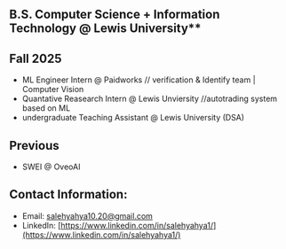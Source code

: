 B.S. Computer Science + Information Technology @ Lewis University**
---

**Fall 2025**
---
- ML Engineer Intern @ Paidworks // verification & Identify team | Computer Vision
- Quantative Reasearch Intern @ Lewis Unviersity //autotrading system based on ML
- undergraduate Teaching Assistant @ Lewis University (DSA)

**Previous**
---
- SWEI @ OveoAI


**Contact Information:** 
---
- Email: [salehyahya10.20@gmail.com](mailto:salehyahya10.20@gmail.com)  
- LinkedIn: [https://www.linkedin.com/in/salehyahya1/](https://www.linkedin.com/in/salehyahya1/)
